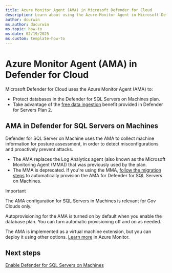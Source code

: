 ```yaml
---
title: Azure Monitor Agent (AMA) in Microsoft Defender for Cloud
description: Learn about using the Azure Monitor Agent in Microsoft Defender for Cloud
author: dcurwin
ms.author: dacurwin
ms.topic: how-to
ms.date: 02/19/2025
ms.custom: template-how-to
---
```


# Azure Monitor Agent (AMA) in Defender for Cloud

Microsoft Defender for Cloud uses the Azure Monitor Agent (AMA) to:

- Protect databases in the Defender for SQL Servers on Machines plan.
- Take advantage of the [free data ingestion](data-ingestion-benefit.md) benefit provided in Defender for Servers Plan 2.

## AMA in Defender for SQL Servers on Machines

Defender for SQL Server on Machine uses the AMA to collect machine information for posture assessment, in order to detect misconfigurations and proactively prevent attacks.

- The AMA replaces the Log Analytics agent (also known as the Microsoft Monitoring Agent (MMA)) that was previously used by the plan.
- The MMA is deprecated. If you're using the MMA, [follow the migration steps](defender-for-sql-autoprovisioning.md) to automatically provision the AMA for Defender for SQL Servers on Machines.

> [!IMPORTANT]
> The AMA configuration for SQL Servers in Machines is relevant for Gov Clouds only.

Autoprovisioning for the AMA is turned on by default when you enable the database plan. You can turn automatic provisioning off and on as needed.

The AMA is implemented as a virtual machine extension, but you can deploy it using other options. [Learn more](/azure/azure-monitor/vm/monitor-virtual-machine-agent) in Azure Monitor.

## Next steps

[Enable Defender for SQL Servers on Machines](defender-for-sql-usage.md)
